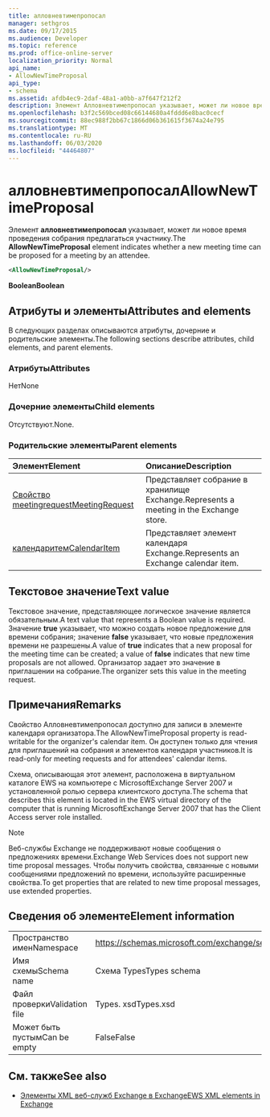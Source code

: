 ```yaml
---
title: алловневтимепропосал
manager: sethgros
ms.date: 09/17/2015
ms.audience: Developer
ms.topic: reference
ms.prod: office-online-server
localization_priority: Normal
api_name:
- AllowNewTimeProposal
api_type:
- schema
ms.assetid: afdb4ec9-2daf-48a1-a0bb-a7f647f212f2
description: Элемент Алловневтимепропосал указывает, может ли новое время проведения собрания предлагаться участнику.
ms.openlocfilehash: b3f2c569bced08c66144680a4fddd6e8bac0cecf
ms.sourcegitcommit: 88ec988f2bb67c1866d06b361615f3674a24e795
ms.translationtype: MT
ms.contentlocale: ru-RU
ms.lasthandoff: 06/03/2020
ms.locfileid: "44464807"
---
```

# <a name="allownewtimeproposal"></a><span data-ttu-id="ee0de-103">алловневтимепропосал</span><span class="sxs-lookup"><span data-stu-id="ee0de-103">AllowNewTimeProposal</span></span>

<span data-ttu-id="ee0de-104">Элемент **алловневтимепропосал** указывает, может ли новое время проведения собрания предлагаться участнику.</span><span class="sxs-lookup"><span data-stu-id="ee0de-104">The **AllowNewTimeProposal** element indicates whether a new meeting time can be proposed for a meeting by an attendee.</span></span> 
  
```xml
<AllowNewTimeProposal/>
```

 <span data-ttu-id="ee0de-105">**Boolean**</span><span class="sxs-lookup"><span data-stu-id="ee0de-105">**Boolean**</span></span>
## <a name="attributes-and-elements"></a><span data-ttu-id="ee0de-106">Атрибуты и элементы</span><span class="sxs-lookup"><span data-stu-id="ee0de-106">Attributes and elements</span></span>

<span data-ttu-id="ee0de-107">В следующих разделах описываются атрибуты, дочерние и родительские элементы.</span><span class="sxs-lookup"><span data-stu-id="ee0de-107">The following sections describe attributes, child elements, and parent elements.</span></span>
  
### <a name="attributes"></a><span data-ttu-id="ee0de-108">Атрибуты</span><span class="sxs-lookup"><span data-stu-id="ee0de-108">Attributes</span></span>

<span data-ttu-id="ee0de-109">Нет</span><span class="sxs-lookup"><span data-stu-id="ee0de-109">None</span></span>
  
### <a name="child-elements"></a><span data-ttu-id="ee0de-110">Дочерние элементы</span><span class="sxs-lookup"><span data-stu-id="ee0de-110">Child elements</span></span>

<span data-ttu-id="ee0de-111">Отсутствуют.</span><span class="sxs-lookup"><span data-stu-id="ee0de-111">None.</span></span>
  
### <a name="parent-elements"></a><span data-ttu-id="ee0de-112">Родительские элементы</span><span class="sxs-lookup"><span data-stu-id="ee0de-112">Parent elements</span></span>

|<span data-ttu-id="ee0de-113">**Элемент**</span><span class="sxs-lookup"><span data-stu-id="ee0de-113">**Element**</span></span>|<span data-ttu-id="ee0de-114">**Описание**</span><span class="sxs-lookup"><span data-stu-id="ee0de-114">**Description**</span></span>|
|:-----|:-----|
|[<span data-ttu-id="ee0de-115">Свойство meetingrequest</span><span class="sxs-lookup"><span data-stu-id="ee0de-115">MeetingRequest</span></span>](meetingrequest.md) <br/> |<span data-ttu-id="ee0de-116">Представляет собрание в хранилище Exchange.</span><span class="sxs-lookup"><span data-stu-id="ee0de-116">Represents a meeting in the Exchange store.</span></span>  <br/> |
|[<span data-ttu-id="ee0de-117">календаритем</span><span class="sxs-lookup"><span data-stu-id="ee0de-117">CalendarItem</span></span>](calendaritem.md) <br/> |<span data-ttu-id="ee0de-118">Представляет элемент календаря Exchange.</span><span class="sxs-lookup"><span data-stu-id="ee0de-118">Represents an Exchange calendar item.</span></span>  <br/> |
   
## <a name="text-value"></a><span data-ttu-id="ee0de-119">Текстовое значение</span><span class="sxs-lookup"><span data-stu-id="ee0de-119">Text value</span></span>

<span data-ttu-id="ee0de-120">Текстовое значение, представляющее логическое значение является обязательным.</span><span class="sxs-lookup"><span data-stu-id="ee0de-120">A text value that represents a Boolean value is required.</span></span> <span data-ttu-id="ee0de-121">Значение **true** указывает, что можно создать новое предложение для времени собрания; значение **false** указывает, что новые предложения времени не разрешены.</span><span class="sxs-lookup"><span data-stu-id="ee0de-121">A value of **true** indicates that a new proposal for the meeting time can be created; a value of **false** indicates that new time proposals are not allowed.</span></span> <span data-ttu-id="ee0de-122">Организатор задает это значение в приглашении на собрание.</span><span class="sxs-lookup"><span data-stu-id="ee0de-122">The organizer sets this value in the meeting request.</span></span> 
  
## <a name="remarks"></a><span data-ttu-id="ee0de-123">Примечания</span><span class="sxs-lookup"><span data-stu-id="ee0de-123">Remarks</span></span>

<span data-ttu-id="ee0de-124">Свойство Алловневтимепропосал доступно для записи в элементе календаря организатора.</span><span class="sxs-lookup"><span data-stu-id="ee0de-124">The AllowNewTimeProposal property is read-writable for the organizer's calendar item.</span></span> <span data-ttu-id="ee0de-125">Он доступен только для чтения для приглашений на собрания и элементов календаря участников.</span><span class="sxs-lookup"><span data-stu-id="ee0de-125">It is read-only for meeting requests and for attendees' calendar items.</span></span>
  
<span data-ttu-id="ee0de-126">Схема, описывающая этот элемент, расположена в виртуальном каталоге EWS на компьютере с MicrosoftExchange Server 2007 и установленной ролью сервера клиентского доступа.</span><span class="sxs-lookup"><span data-stu-id="ee0de-126">The schema that describes this element is located in the EWS virtual directory of the computer that is running MicrosoftExchange Server 2007 that has the Client Access server role installed.</span></span>
  
> [!NOTE]
> <span data-ttu-id="ee0de-127">Веб-службы Exchange не поддерживают новые сообщения о предложениях времени.</span><span class="sxs-lookup"><span data-stu-id="ee0de-127">Exchange Web Services does not support new time proposal messages.</span></span> <span data-ttu-id="ee0de-128">Чтобы получить свойства, связанные с новыми сообщениями предложений по времени, используйте расширенные свойства.</span><span class="sxs-lookup"><span data-stu-id="ee0de-128">To get properties that are related to new time proposal messages, use extended properties.</span></span> 
  
## <a name="element-information"></a><span data-ttu-id="ee0de-129">Сведения об элементе</span><span class="sxs-lookup"><span data-stu-id="ee0de-129">Element information</span></span>

|||
|:-----|:-----|
|<span data-ttu-id="ee0de-130">Пространство имен</span><span class="sxs-lookup"><span data-stu-id="ee0de-130">Namespace</span></span>  <br/> |https://schemas.microsoft.com/exchange/services/2006/types  <br/> |
|<span data-ttu-id="ee0de-131">Имя схемы</span><span class="sxs-lookup"><span data-stu-id="ee0de-131">Schema name</span></span>  <br/> |<span data-ttu-id="ee0de-132">Схема Types</span><span class="sxs-lookup"><span data-stu-id="ee0de-132">Types schema</span></span>  <br/> |
|<span data-ttu-id="ee0de-133">Файл проверки</span><span class="sxs-lookup"><span data-stu-id="ee0de-133">Validation file</span></span>  <br/> |<span data-ttu-id="ee0de-134">Types. xsd</span><span class="sxs-lookup"><span data-stu-id="ee0de-134">Types.xsd</span></span>  <br/> |
|<span data-ttu-id="ee0de-135">Может быть пустым</span><span class="sxs-lookup"><span data-stu-id="ee0de-135">Can be empty</span></span>  <br/> |<span data-ttu-id="ee0de-136">False</span><span class="sxs-lookup"><span data-stu-id="ee0de-136">False</span></span>  <br/> |
   
## <a name="see-also"></a><span data-ttu-id="ee0de-137">См. также</span><span class="sxs-lookup"><span data-stu-id="ee0de-137">See also</span></span>

- [<span data-ttu-id="ee0de-138">Элементы XML веб-служб Exchange в Exchange</span><span class="sxs-lookup"><span data-stu-id="ee0de-138">EWS XML elements in Exchange</span></span>](ews-xml-elements-in-exchange.md)

